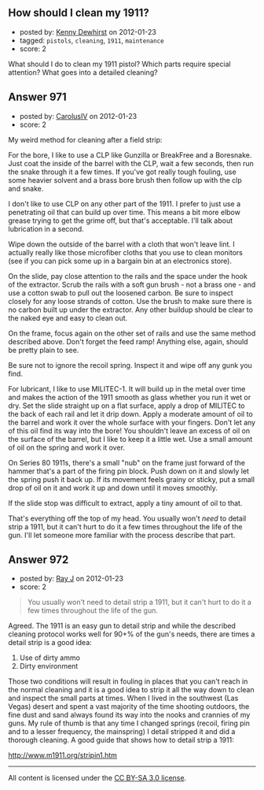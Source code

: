 ## How should I clean my 1911?

- posted by: [Kenny Dewhirst](https://stackexchange.com/users/-1/363-kenny-dewhirst) on 2012-01-23
- tagged: `pistols`, `cleaning`, `1911`, `maintenance`
- score: 2

<p>What should I do to clean my 1911 pistol? Which parts require special attention? What goes into a detailed cleaning?</p>



## Answer 971

- posted by: [CarolusIV](https://stackexchange.com/users/-1/383-carolusiv) on 2012-01-23
- score: 2

<p>My weird method for cleaning after a field strip:</p>

<p>For the bore, I like to use a CLP like Gunzilla or BreakFree and a Boresnake. Just coat the inside of the barrel with the CLP, wait a few seconds, then run the snake through it a few times. If you've got really tough fouling, use some heavier solvent and a brass bore brush then follow up with the clp and snake.</p>

<p>I don't like to use CLP on any other part of the 1911. I prefer to just use a penetrating oil that can build up over time. This means a bit more elbow grease trying to get the grime off, but that's acceptable. I'll talk about lubrication in a second.</p>

<p>Wipe down the outside of the barrel with a cloth that won't leave lint. I actually really like those microfiber cloths that you use to clean monitors (see if you can pick some up in a bargain bin at an electronics store).</p>

<p>On the slide, pay close attention to the rails and the space under the hook of the extractor. Scrub the rails with a soft gun brush - not a brass one - and use a cotton swab to pull out the loosened carbon. Be sure to inspect closely for any loose strands of cotton. Use the brush to make sure there is no carbon built up under the extractor. Any other buildup should be clear to the naked eye and easy to clean out.</p>

<p>On the frame, focus again on the other set of rails and use the same method described above. Don't forget the feed ramp! Anything else, again, should be pretty plain to see.</p>

<p>Be sure not to ignore the recoil spring. Inspect it and wipe off any gunk you find.</p>

<p>For lubricant, I like to use MILITEC-1. It will build up in the metal over time and makes the action of the 1911 smooth as glass whether you run it wet or dry. Set the slide straight up on a flat surface, apply a drop of MILITEC to the back of each rail and let it drip down. Apply a moderate amount of oil to the barrel and work it over the whole surface with your fingers. Don't let any of this oil find its way into the bore! You shouldn't leave an excess of oil on the surface of the barrel, but I like to keep it a little wet. Use a small amount of oil on the spring and work it over.</p>

<p>On Series 80 1911s, there's a small "nub" on the frame just forward of the hammer that's a part of the firing pin block. Push down on it and slowly let the spring push it back up. If its movement feels grainy or sticky, put a small drop of oil on it and work it up and down until it moves smoothly.</p>

<p>If the slide stop was difficult to extract, apply a tiny amount of oil to that.</p>

<p>That's everything off the top of my head. You usually won't <em>need</em> to detail strip a 1911, but it can't hurt to do it a few times throughout the life of the gun. I'll let someone more familiar with the process describe that part.</p>



## Answer 972

- posted by: [Ray J](https://stackexchange.com/users/-1/166-ray-j) on 2012-01-23
- score: 2

<blockquote>
  <p>You usually won't need to detail strip a 1911, but it can't hurt to do it a few times throughout the life of the gun.</p>
</blockquote>

<p>Agreed.  The 1911 is an easy gun to detail strip and while the described cleaning protocol works well for 90+% of the gun's needs, there are times a detail strip is a good idea:</p>

<ol>
<li>Use of dirty ammo</li>
<li>Dirty environment</li>
</ol>

<p>Those two conditions will result in fouling in places that you can't reach in the normal cleaning and it is a good idea to strip it all the way down to clean and inspect the small parts at times.  When I lived in the southwest (Las Vegas) desert and spent a vast majority of the time shooting outdoors, the fine dust and sand always found its way into the nooks and crannies of my guns.  My rule of thumb is that any time I changed springs (recoil, firing pin and to a lesser frequency, the mainspring) I detail stripped it and did a thorough cleaning.  A good guide that shows how to detail strip a 1911:</p>

<p><a href="http://www.m1911.org/stripin1.htm" rel="nofollow">http://www.m1911.org/stripin1.htm</a></p>




---

All content is licensed under the [CC BY-SA 3.0 license](https://creativecommons.org/licenses/by-sa/3.0/).
